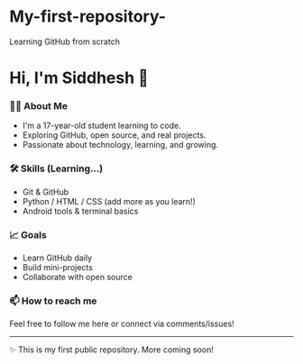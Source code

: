 # My-first-repository-
Learning GitHub from scratch 
# Hi, I'm Siddhesh 👋

### 🧑‍🎓 About Me
- I'm a 17-year-old student learning to code.
- Exploring GitHub, open source, and real projects.
- Passionate about technology, learning, and growing.

### 🛠️ Skills (Learning...)
- Git & GitHub
- Python / HTML / CSS (add more as you learn!)
- Android tools & terminal basics

### 📈 Goals
- Learn GitHub daily
- Build mini-projects
- Collaborate with open source

### 📫 How to reach me
Feel free to follow me here or connect via comments/issues!

---
✨ This is my first public repository. More coming soon!
